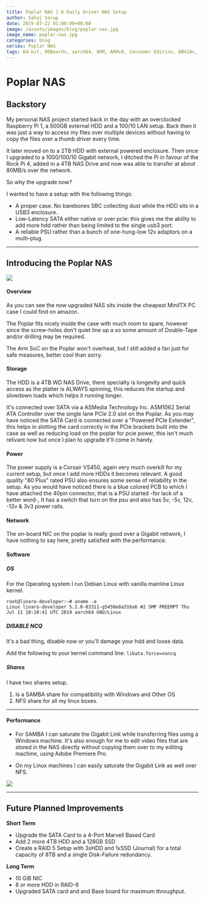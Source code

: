 ```yaml
---
title: Poplar NAS | A Daily Driver NAS Setup
author: Sahaj Sarup
date: 2019-07-22 01:00:00+00:00
image: /assets/images/blog/poplar-nas.jpg
image_name: poplar-nas.jpg
categories: blog
series: Poplar NAS
tags: 64-bit, 96Boards, aarch64, ARM, ARMv8, Consumer Edition, DB410c, dragonboard410c, Linaro, Linux, fedora, arm64, aarch64, rock960, FPGA, raspberry pi, arduino, shield, hat
---
```


# Poplar NAS

## Backstory

My personal NAS project started back in the day with an overclocked Raspberry Pi 1, a 500GB external HDD and a 100/10 LAN setup. Back then it was just a way to access my files over multiple devices without having to copy the files over a thumb driver every time.

It later moved on to a 2TB HDD with external powered enclosure. Then once I upgraded to a 1000/100/10 Gigabit network, I ditched the Pi in favour of the Rock Pi 4, added in a 4TB NAS Drive and now was able to transfer at about 80MB/s over the network.

So why the upgrade now?

I wanted to have a setup with the following things:
- A proper case. No barebones SBC collecting dust while the HDD sits in a USB3 enclosure.
- Low-Latency SATA either native or over pcie: this gives me the ability to add more hdd rather than being limited to the single usb3 port.
- A reliable PSU rather than a bunch of one-hung-low 12v adaptors on a multi-plug.

***

## Introducing the Poplar NAS

![](https://i.imgur.com/wbld0U1.jpg)

#### Overview

As you can see the now upgraded NAS sits inside the cheapest MiniITX PC case I could find on amazon.

The Poplar fits nicely inside the case with much room to spare, however since the screw-holes don't quiet line up a so some amount of Double-Tape and/or drilling may be required.

The Arm SoC on the Poplar won't overheat, but I still added a fan just for safe measures, better cool than sorry.

#### Storage

The HDD is a 4TB WD NAS Drive, there specialty is longevity and quick access as the platter is ALWAYS spinning, this reduces the startup and slowdown loads which helps it running longer.

It's connected over SATA via a ASMedia Technology Inc. ASM1062 Serial ATA Controller over the single lane PCIe 2.0 slot on the Poplar. As you may have noticed the SATA Card is connected over a "Powered PCIe Extender", this helps in slotting the card correctly in the PCIe brackets built into the case as well as reducing load on the poplar for pcie power, this isn't much relivant now but once I plan to upgrade it'll come in handy.

#### Power

The power supply is a Corsair VS450, again very much overkill for my current setup, but once I add more HDDs it becomes relevant. A good quality "80 Plus" rated PSU also ensures some sense of reliability in the setup. As you would have noticed there is a blue colored PCB to which I have attached the 40pin connector, that is a PSU started -for lack of a better word-, It has a switch that turn on the psu and also has 5v, -5v, 12v, -12v & 3v3 power rails.

#### Network

The on-board NIC on the poplar is really good over a Gigabit network, I have nothing to say here, pretty satisfied with the performance.

#### Software

##### OS

For the Operating system I run Debian Linux with vanilla mainline Linux kernel.

```
root@linaro-developer:~# uname -a
Linux linaro-developer 5.2.0-03311-g5450e8a316a6 #2 SMP PREEMPT Thu Jul 11 10:10:41 UTC 2019 aarch64 GNU/Linux
```

##### DISABLE NCQ

It's a bad thing, disable now or you'll damage your hdd and loose data.

Add the following to your kernel command line: `libata.force=noncq`

##### Shares

I have two shares setup.
1. Is a SAMBA share for compatibility with Windows and Other OS
2. NFS share for all my linux boxes.

***

#### Performance

- For SAMBA I can saturate the Gigabit Link while transferring files using a Windows machine. It's also enough for me to edit video files that are stored in the NAS directly without copying them over to my editing machine, using Adobe Premiere Pro.

- On my Linux machines I can easily saturate the Gigabit Link as well over NFS.

![](https://i.imgur.com/jLgkKYP.png)

***

## Future Planned Improvements

**Short Term**
- Upgrade the SATA Card to a 4-Port Marvell Based Card
- Add 2 more 4TB HDD and a 128GB SSD
- Create a RAID 5 Setup with 3xHDD and 1xSSD (Journal) for a total capacity of 8TB and a single Disk-Failure redundancy.

**Long Term**
- 10 GiB NIC
- 8 or more HDD in RAID-6
- Upgraded SATA card and and Base board for maximum throughput.
